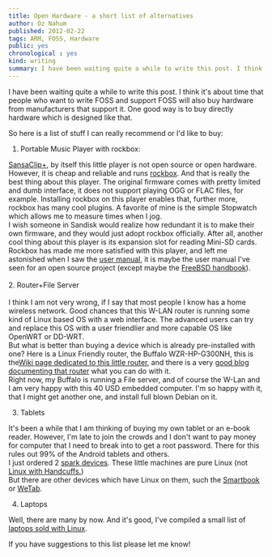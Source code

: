 ```yaml
---
title: Open Hardware - a short list of alternatives
author: Oz Nahum
published: 2012-02-22
tags: ARM, FOSS, Hardware
public: yes
chronological : yes
kind: writing 
summary: I have been waiting quite a while to write this post. I think it's about time that people who want to write FOSS and support FOSS will also buy hardware from manufacturers that support it. 
---
```



I have been waiting quite a while to write this post. I think it's about
time that people who want to write FOSS and support FOSS will also buy
hardware from manufacturers that support it. One good way is to buy
directly hardware which is designed like that.

So here is a list of stuff I can really recommend or I'd like to buy:

1. Portable Music Player with rockbox:

[SansaClip+](http://www.sandisk.com/products/sansa-music-and-video-players/sandisk-sansa-clipplus-mp3-player),
by itself this little player is not open source or open hardware.
However, it is cheap and reliable and runs
[rockbox](http://www.rockbox.org/). And that is really the best thing
about this player. The original firmware comes with pretty limited and
dumb interface, it does not support playing OGG or FLAC files, for
example. Installing rockbox on this player enables that, further more,
rockbox has many cool plugins. A favorite of mine is the simple
Stopwatch which allows me to measure times when I jog. \
I wish someone in Sandisk would realize how redundant it is to make
their own firmware, and they would just adopt rockbox officially. After
all, another cool thing about this player is its expansion slot for
reading Mini-SD cards.\
Rockbox has made me more satisfied with this player, and left me
astonished when I saw the [user
manual](http://download.rockbox.org/daily/manual/rockbox-sansaclipplus.pdf),
it is maybe the user manual I've seen for an open source project (except
maybe the [FreeBSD
handbook](http://www.freebsd.org/doc/en_US.ISO8859-1/books/handbook/)).
\
\
2. Router+File Server\
\
I think I am not very wrong, if I say that most people I know has a home
wireless network. Good chances that this W-LAN router is running some
kind of Linux based OS with a web interface. The advanced users can try
and replace this OS with a user friendlier and more capable OS like
OpenWRT or DD-WRT. \
But what is better than buying a device which is already pre-installed
with one? Here is a Linux Friendly router, the Buffalo WZR-HP-G300NH,
this is the[Wiki page dedicated to this little
router](http://www.dd-wrt.com/wiki/index.php/Buffalo_WZR-HP-G300NH), and
there is a very [good blog documenting that
router](http://g300nh.blogspot.com/) what you can do with it.\
Right now, my Buffalo is running a File server, and of course the W-Lan
and I am very happy with this  40 USD embedded computer. I'm so happy
with it, that I might get another one, and install full blown Debian on
it.

3. Tablets

It's been a while that I am thinking of buying my own tablet or an
e-book reader. However, I'm late to join the crowds and I don't want to
pay money for computer that I need to break into to get a root password.
There for this rules out 99% of the Android tablets and others.\
I just ordered 2 [spark devices](http://makeplaylive.com/). These little
machines are pure Linux (not [Linux with
Handcuffs.](http://www.android.com/))\
But there are other devices which have Linux on them, such the
[Smartbook](http://alwaysinnovating.com/touchbook/) or
[WeTab](http://wetab.mobi/en).

4. Laptops

Well, there are  many by now. And it's good, I've compiled a small list
of [laptops sold with Linux](http://linuxpixies.blogspot.com/p/linux-laptops.html).

If you have suggestions to this list please let me know!


